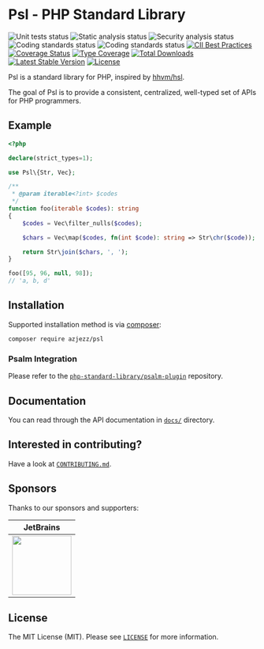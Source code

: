 # Psl - PHP Standard Library

![Unit tests status](https://github.com/azjezz/psl/workflows/unit%20tests/badge.svg)
![Static analysis status](https://github.com/azjezz/psl/workflows/static%20analysis/badge.svg)
![Security analysis status](https://github.com/azjezz/psl/workflows/security%20analysis/badge.svg)
![Coding standards status](https://github.com/azjezz/psl/workflows/coding%20standards/badge.svg)
![Coding standards status](https://github.com/azjezz/psl/workflows/documentation%20check/badge.svg)
[![CII Best Practices](https://bestpractices.coreinfrastructure.org/projects/4228/badge)](https://bestpractices.coreinfrastructure.org/projects/4228)
[![Coverage Status](https://coveralls.io/repos/github/azjezz/psl/badge.svg)](https://coveralls.io/github/azjezz/psl)
[![Type Coverage](https://shepherd.dev/github/azjezz/psl/coverage.svg)](https://shepherd.dev/github/azjezz/psl)
[![Total Downloads](https://poser.pugx.org/azjezz/psl/d/total.svg)](https://packagist.org/packages/azjezz/psl)
[![Latest Stable Version](https://poser.pugx.org/azjezz/psl/v/stable.svg)](https://packagist.org/packages/azjezz/psl)
[![License](https://poser.pugx.org/azjezz/psl/license.svg)](https://packagist.org/packages/azjezz/psl)

Psl is a standard library for PHP, inspired by [hhvm/hsl](https://github.com/hhvm/hsl).

The goal of Psl is to provide a consistent, centralized, well-typed set of APIs for PHP programmers.

## Example

```php
<?php

declare(strict_types=1);

use Psl\{Str, Vec};

/**
 * @param iterable<?int> $codes
 */
function foo(iterable $codes): string
{
    $codes = Vec\filter_nulls($codes);

    $chars = Vec\map($codes, fn(int $code): string => Str\chr($code));

    return Str\join($chars, ', ');
}

foo([95, 96, null, 98]);
// 'a, b, d'
```

## Installation

Supported installation method is via [composer](https://getcomposer.org):

```shell
composer require azjezz/psl
```

### Psalm Integration

Please refer to the [`php-standard-library/psalm-plugin`](https://github.com/php-standard-library/psalm-plugin) repository.

## Documentation

You can read through the API documentation in [`docs/`](./docs) directory.

## Interested in contributing?

Have a look at [`CONTRIBUTING.md`](./CONTRIBUTING.md).

## Sponsors

Thanks to our sponsors and supporters:

| JetBrains |
|---|
| <a href="https://www.jetbrains.com/?from=PSL ( PHP Standard Library )" title="JetBrains" target="_blank"><img src="https://res.cloudinary.com/azjezz/image/upload/v1599239910/jetbrains_qnyb0o.png" height="120" /></a> |

## License

The MIT License (MIT). Please see [`LICENSE`](./LICENSE) for more information.
